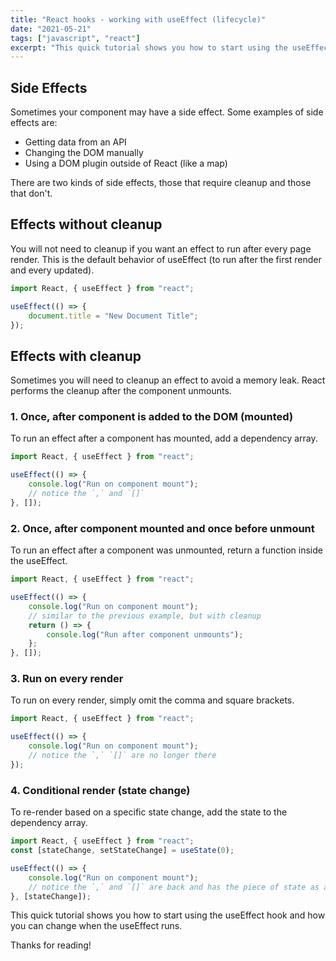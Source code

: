 ```yaml
---
title: "React hooks - working with useEffect (lifecycle)"
date: "2021-05-21"
tags: ["javascript", "react"]
excerpt: "This quick tutorial shows you how to start using the useEffect hook and how you can change when the useEffect runs."
---
```


## Side Effects

Sometimes your component may have a side effect. Some examples of side effects are:

-   Getting data from an API
-   Changing the DOM manually
-   Using a DOM plugin outside of React (like a map)

There are two kinds of side effects, those that require cleanup and those that don't.

## Effects without cleanup

You will not need to cleanup if you want an effect to run after every page render. This is the default behavior of useEffect (to run after the first render and every updated).

```js
import React, { useEffect } from "react";

useEffect(() => {
	document.title = "New Document Title";
});
```

## Effects with cleanup

Sometimes you will need to cleanup an effect to avoid a memory leak. React performs the cleanup after the component unmounts.

### 1. Once, after component is added to the DOM (mounted)

To run an effect after a component has mounted, add a dependency array.

```js
import React, { useEffect } from "react";

useEffect(() => {
	console.log("Run on component mount");
	// notice the `,` and `[]`
}, []);
```

### 2. Once, after component mounted and once before unmount

To run an effect after a component was unmounted, return a function inside the useEffect.

```js
import React, { useEffect } from "react";

useEffect(() => {
	console.log("Run on component mount");
	// similar to the previous example, but with cleanup
	return () => {
		console.log("Run after component unmounts");
	};
}, []);
```

### 3. Run on every render

To run on every render, simply omit the comma and square brackets.

```js
import React, { useEffect } from "react";

useEffect(() => {
	console.log("Run on component mount");
	// notice the `,` `[]` are no longer there
});
```

### 4. Conditional render (state change)

To re-render based on a specific state change, add the state to the dependency array.

```js
import React, { useEffect } from "react";
const [stateChange, setStateChange] = useState(0);

useEffect(() => {
	console.log("Run on component mount");
	// notice the `,` and `[]` are back and has the piece of state as a dependency
}, [stateChange]);
```

This quick tutorial shows you how to start using the useEffect hook and how you can change when the useEffect runs.

Thanks for reading!
